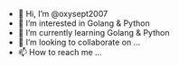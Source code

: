- 👋 Hi, I’m @oxysept2007
- 👀 I’m interested in Golang & Python
- 🌱 I’m currently learning Golang & Python
- 💞️ I’m looking to collaborate on ...
- 📫 How to reach me ...

<!---
oxysept2007/oxysept2007 is a ✨ special ✨ repository because its `README.md` (this file) appears on your GitHub profile.
You can click the Preview link to take a look at your changes.
--->
